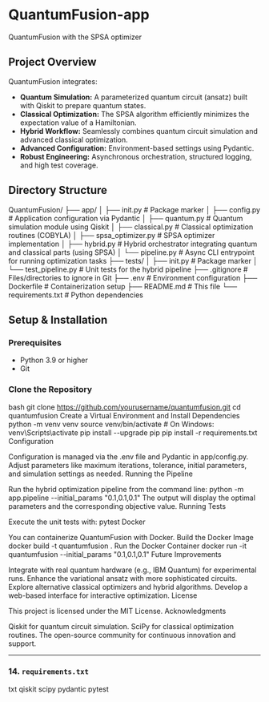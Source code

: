 # QuantumFusion-app
QuantumFusion with the SPSA optimizer 



## Project Overview

QuantumFusion integrates:
- **Quantum Simulation:** A parameterized quantum circuit (ansatz) built with Qiskit to prepare quantum states.
- **Classical Optimization:** The SPSA algorithm efficiently minimizes the expectation value of a Hamiltonian.
- **Hybrid Workflow:** Seamlessly combines quantum circuit simulation and advanced classical optimization.
- **Advanced Configuration:** Environment-based settings using Pydantic.
- **Robust Engineering:** Asynchronous orchestration, structured logging, and high test coverage.

## Directory Structure

QuantumFusion/ ├── app/ │ ├── init.py # Package marker │ ├── config.py # Application configuration via Pydantic │ ├── quantum.py # Quantum simulation module using Qiskit │ ├── classical.py # Classical optimization routines (COBYLA) │ ├── spsa_optimizer.py # SPSA optimizer implementation │ ├── hybrid.py # Hybrid orchestrator integrating quantum and classical parts (using SPSA) │ └── pipeline.py # Async CLI entrypoint for running optimization tasks ├── tests/ │ ├── init.py # Package marker │ └── test_pipeline.py # Unit tests for the hybrid pipeline ├── .gitignore # Files/directories to ignore in Git ├── .env # Environment configuration ├── Dockerfile # Containerization setup ├── README.md # This file └── requirements.txt # Python dependencies

## Setup & Installation

### Prerequisites
- Python 3.9 or higher
- Git

### Clone the Repository

bash
git clone https://github.com/yourusername/quantumfusion.git
cd quantumfusion
Create a Virtual Environment and Install Dependencies
python -m venv venv
source venv/bin/activate  # On Windows: venv\Scripts\activate
pip install --upgrade pip
pip install -r requirements.txt
Configuration

Configuration is managed via the .env file and Pydantic in app/config.py. Adjust parameters like maximum iterations, tolerance, initial parameters, and simulation settings as needed.
Running the Pipeline

Run the hybrid optimization pipeline from the command line:
python -m app.pipeline --initial_params "0.1,0.1,0.1"
The output will display the optimal parameters and the corresponding objective value.
Running Tests

Execute the unit tests with:
pytest
Docker

You can containerize QuantumFusion with Docker.
Build the Docker Image
docker build -t quantumfusion .
Run the Docker Container
docker run -it quantumfusion --initial_params "0.1,0.1,0.1"
Future Improvements

Integrate with real quantum hardware (e.g., IBM Quantum) for experimental runs.
Enhance the variational ansatz with more sophisticated circuits.
Explore alternative classical optimizers and hybrid algorithms.
Develop a web-based interface for interactive optimization.
License

This project is licensed under the MIT License.
Acknowledgments

Qiskit for quantum circuit simulation.
SciPy for classical optimization routines.
The open-source community for continuous innovation and support.

---

### 14. `requirements.txt`

txt
qiskit
scipy
pydantic
pytest
